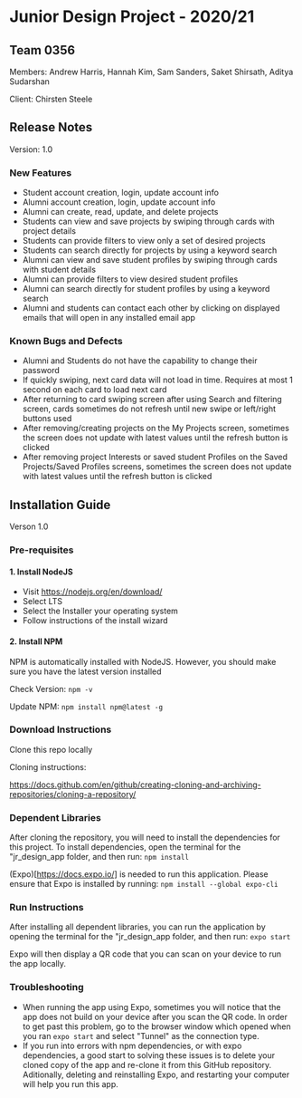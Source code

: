 # Junior Design Project - 2020/21 
 
## Team 0356

Members: Andrew Harris, Hannah Kim, Sam Sanders, Saket Shirsath, Aditya Sudarshan

Client: Chirsten Steele

## Release Notes
Version: 1.0

### New Features
- Student account creation, login, update account info
- Alumni account creation, login, update account info
- Alumni can create, read, update, and delete projects
- Students can view and save projects by swiping through cards with project details
- Students can provide filters to view only a set of desired projects
- Students can search directly for projects by using a keyword search
- Alumni can view and save student profiles by swiping through cards with student details
- Alumni can provide filters to view desired student profiles
- Alumni can search directly for student profiles by using a keyword search
- Alumni and students can contact each other by clicking on displayed emails that will open in any installed email app 

### Known Bugs and Defects
- Alumni and Students do not have the capability to change their password
- If quickly swiping, next card data will not load in time. Requires at most 1 second on each card to load next card
- After returning to card swiping screen after using Search and filtering screen, cards sometimes do not refresh until new swipe or left/right buttons used
- After removing/creating projects on the My Projects screen, sometimes the screen does not update with latest values until the refresh button is clicked
- After removing project Interests or saved student Profiles on the Saved Projects/Saved Profiles screens, sometimes the screen does not update with latest values until the refresh button is clicked


## Installation Guide
Verson 1.0

### Pre-requisites
#### 1. Install NodeJS
- Visit https://nodejs.org/en/download/
- Select LTS
- Select the Installer your operating system
- Follow instructions of the install wizard
#### 2. Install NPM
NPM is automatically installed with NodeJS. However, you should make sure you have the latest version installed

Check Version: ```npm -v```

Update NPM: ```npm install npm@latest -g```

### Download Instructions
Clone this repo locally

Cloning instructions:

https://docs.github.com/en/github/creating-cloning-and-archiving-repositories/cloning-a-repository/

### Dependent Libraries
After cloning the repository, you will need to install the dependencies for this project. To install dependencies, open the terminal for the "jr_design_app
 folder, and then run:
```npm install```

(Expo)[https://docs.expo.io/] is needed to run this application. Please ensure that Expo is installed by running:
```npm install --global expo-cli```

### Run Instructions
After installing all dependent libraries, you can run the application by opening the terminal for the "jr_design_app folder, and then run:
 ```expo start```
 
Expo will then display a QR code that you can scan on your device to run the app locally. 

### Troubleshooting
- When running the app using Expo, sometimes you will notice that the app does not build on your device after you scan the QR code. In order to get past this problem, go to the browser window which opened when you ran `expo start` and select "Tunnel" as the connection type.
- If you run into errors with npm dependencies, or with expo dependencies, a good start to solving these issues is to delete your cloned copy of the app and re-clone it from this GitHub repository. Aditionally, deleting and reinstalling Expo, and restarting your computer will help you run this app.

